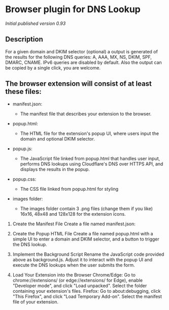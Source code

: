 # Browser plugin for DNS Lookup


_Initial published version 0.93_

## Description

For a given domain and DKIM selector (optional) a output is generated of the results for the following DNS queries: A, AAA, MX, NS, DKIM, SPF, DMARC, CNAME. IPv6 queries are disabled by default. Also the output can be copied by a single click, you are welcome.

## The browser extension will consist of at least these files:

- manifest.json: 
  - The manifest file that describes your extension to the browser.

- popup.html: 
  - The HTML file for the extension's popup UI, where users input the domain and optional DKIM selector.

- popup.js: 
  - The JavaScript file linked from popup.html that handles user input, performs DNS lookups using Cloudflare's DNS over HTTPS API, and displays the results in the popup.

- popup.css:
  - The CSS file linked from popup.html for styling

- images folder:
  - The images folder contain 3 .png files (change them if you like) 16x16, 48x48 and 128x128 for the extension icons.


1.  Create the Manifest File
Create a file named manifest.json:

2.  Create the Popup HTML File
Create a file named popup.html with a simple UI to enter a domain and DKIM selector, and a button to trigger the DNS lookup.

3.  Implement the Background Script
Rename the JavaScript code provided above as background.js. Adjust it to interact with the popup UI and execute the DNS lookups when the user submits the form.

4.  Load Your Extension into the Browser
Chrome/Edge: Go to chrome://extensions/ (or edge://extensions/ for Edge), enable "Developer mode", and click "Load unpacked". Select the folder containing your extension's files.
Firefox: Go to about:debugging, click "This Firefox", and click "Load Temporary Add-on". Select the manifest file of your extension.
